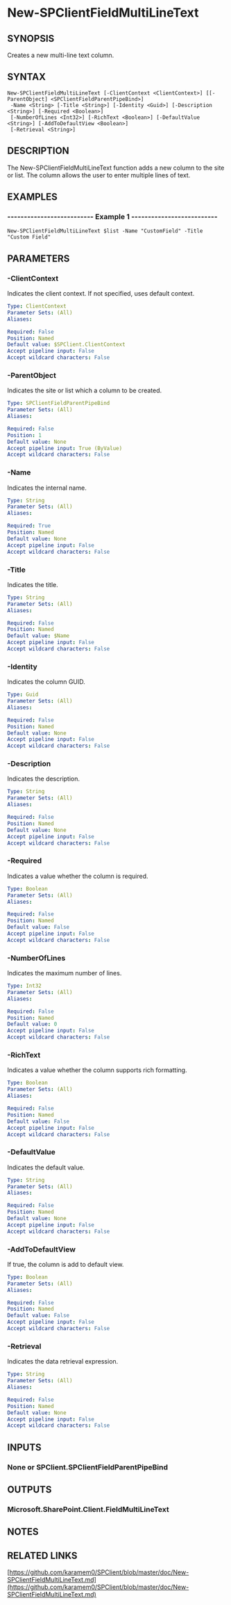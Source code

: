 # New-SPClientFieldMultiLineText

## SYNOPSIS
Creates a new multi-line text column.

## SYNTAX

```
New-SPClientFieldMultiLineText [-ClientContext <ClientContext>] [[-ParentObject] <SPClientFieldParentPipeBind>]
 -Name <String> [-Title <String>] [-Identity <Guid>] [-Description <String>] [-Required <Boolean>]
 [-NumberOfLines <Int32>] [-RichText <Boolean>] [-DefaultValue <String>] [-AddToDefaultView <Boolean>]
 [-Retrieval <String>]
```

## DESCRIPTION
The New-SPClientFieldMultiLineText function adds a new column to the site or list.
The column allows the user to enter multiple lines of text.

## EXAMPLES

### -------------------------- Example 1 --------------------------
```
New-SPClientFieldMultiLineText $list -Name "CustomField" -Title "Custom Field"
```

## PARAMETERS

### -ClientContext
Indicates the client context.
If not specified, uses default context.

```yaml
Type: ClientContext
Parameter Sets: (All)
Aliases: 

Required: False
Position: Named
Default value: $SPClient.ClientContext
Accept pipeline input: False
Accept wildcard characters: False
```

### -ParentObject
Indicates the site or list which a column to be created.

```yaml
Type: SPClientFieldParentPipeBind
Parameter Sets: (All)
Aliases: 

Required: False
Position: 1
Default value: None
Accept pipeline input: True (ByValue)
Accept wildcard characters: False
```

### -Name
Indicates the internal name.

```yaml
Type: String
Parameter Sets: (All)
Aliases: 

Required: True
Position: Named
Default value: None
Accept pipeline input: False
Accept wildcard characters: False
```

### -Title
Indicates the title.

```yaml
Type: String
Parameter Sets: (All)
Aliases: 

Required: False
Position: Named
Default value: $Name
Accept pipeline input: False
Accept wildcard characters: False
```

### -Identity
Indicates the column GUID.

```yaml
Type: Guid
Parameter Sets: (All)
Aliases: 

Required: False
Position: Named
Default value: None
Accept pipeline input: False
Accept wildcard characters: False
```

### -Description
Indicates the description.

```yaml
Type: String
Parameter Sets: (All)
Aliases: 

Required: False
Position: Named
Default value: None
Accept pipeline input: False
Accept wildcard characters: False
```

### -Required
Indicates a value whether the column is required.

```yaml
Type: Boolean
Parameter Sets: (All)
Aliases: 

Required: False
Position: Named
Default value: False
Accept pipeline input: False
Accept wildcard characters: False
```

### -NumberOfLines
Indicates the maximum number of lines.

```yaml
Type: Int32
Parameter Sets: (All)
Aliases: 

Required: False
Position: Named
Default value: 0
Accept pipeline input: False
Accept wildcard characters: False
```

### -RichText
Indicates a value whether the column supports rich formatting.

```yaml
Type: Boolean
Parameter Sets: (All)
Aliases: 

Required: False
Position: Named
Default value: False
Accept pipeline input: False
Accept wildcard characters: False
```

### -DefaultValue
Indicates the default value.

```yaml
Type: String
Parameter Sets: (All)
Aliases: 

Required: False
Position: Named
Default value: None
Accept pipeline input: False
Accept wildcard characters: False
```

### -AddToDefaultView
If true, the column is add to default view.

```yaml
Type: Boolean
Parameter Sets: (All)
Aliases: 

Required: False
Position: Named
Default value: False
Accept pipeline input: False
Accept wildcard characters: False
```

### -Retrieval
Indicates the data retrieval expression.

```yaml
Type: String
Parameter Sets: (All)
Aliases: 

Required: False
Position: Named
Default value: None
Accept pipeline input: False
Accept wildcard characters: False
```

## INPUTS

### None or SPClient.SPClientFieldParentPipeBind

## OUTPUTS

### Microsoft.SharePoint.Client.FieldMultiLineText

## NOTES

## RELATED LINKS

[https://github.com/karamem0/SPClient/blob/master/doc/New-SPClientFieldMultiLineText.md](https://github.com/karamem0/SPClient/blob/master/doc/New-SPClientFieldMultiLineText.md)

